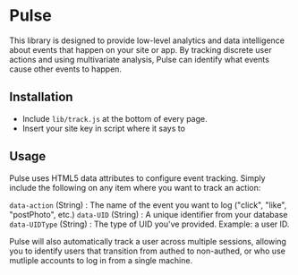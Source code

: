 # Pulse

This library is designed to provide low-level analytics and data intelligence about events that happen on your site or app. By tracking discrete user actions and using multivariate analysis, Pulse can identify what events cause other events to happen.

## Installation

- Include `lib/track.js` at the bottom of every page.
- Insert your site key in script where it says to

## Usage

Pulse uses HTML5 data attributes to configure event tracking. Simply include the following on any item where you want to track an action:

`data-action` (String) : The name of the event you want to log ("click", "like", "postPhoto", etc.)
`data-UID` (String) : A unique identifier from your database
`data-UIDType` (String) : The type of UID you've provided. Example: a user ID.

Pulse will also automatically track a user across multiple sessions, allowing you to identify users that transition from authed to non-authed, or who use mutliple accounts to log in from a single machine.

